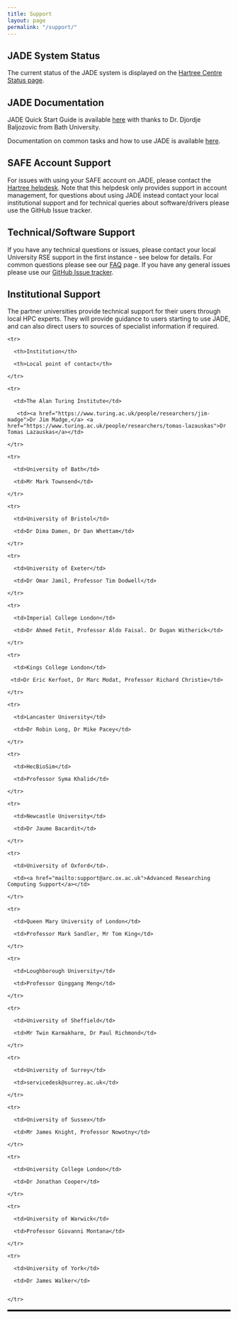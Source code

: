 ```yaml
---
title: Support
layout: page
permalink: "/support/"
---
```


## JADE System Status ## 

The current status of the JADE system is displayed on the [Hartree Centre Status page](https://stfc.service-now.com/hcssp?id=services_status).


## JADE Documentation ## 

JADE Quick Start Guide is available [here](http://www.jade.ac.uk/img/jade2_quick_start_guide.pdf) with thanks to Dr. Djordje Baljozovic from Bath University. 

Documentation on common tasks and how to use JADE is available [here](http://jade-hpc.readthedocs.io/).

## SAFE Account Support ##
<!--This will help local users adopt the new facility, optimise their codes for this platform and hence maximise their scientific output from the machine. -->

For issues with using your SAFE account on JADE, please contact the [Hartree helpdesk](https://stfc.service-now.com/hcssp). Note that this helpdesk only provides support in account management, for questions about using JADE instead contact your local institutional support and for technical queries about software/drivers please use the GitHub Issue tracker.

## Technical/Software Support ##

If you have any technical questions or issues, please contact your local University RSE support in the first instance - see below for details. For common questions please see our [FAQ](https://www.jade.ac.uk/faqs/) page. If you have any general issues please use our [GitHub Issue tracker](https://github.com/jade-hpc-gpu/jade-hpc-gpu.github.io/issues).

## Institutional Support ##

The partner universities provide technical support for their users through local HPC experts.  They will provide guidance to users starting to use JADE, and can also direct users to sources of specialist information if required.


<style>

table.GeneratedTable {

  width: 100%;

  background-color: #ffffff;

  border-collapse: collapse;

  border-width: 2px;

  border-color: #000000;

  border-style: solid;

  color: #000000;

}

 

table.GeneratedTable td, table.GeneratedTable th {

  border-width: 2px;

  border-color: #000000;

  border-style: solid;

  padding: 3px;

}

 

table.GeneratedTable thead {

  background-color: #597d35;

}

</style>

 

<table class="GeneratedTable">

  <thead>

    <tr>

      <th>Institution</th>

      <th>Local point of contact</th>

    </tr>

  </thead>

  <tbody>

    <tr>

      <td>The Alan Turing Institute</td>
      
       <td><a href="https://www.turing.ac.uk/people/researchers/jim-madge">Dr Jim Madge,</a> <a href="https://www.turing.ac.uk/people/researchers/tomas-lazauskas">Dr Tomas Lazauskas</a></td>

    </tr>

    <tr>

      <td>University of Bath</td>

      <td>Mr Mark Townsend</td>

    </tr>

    <tr>

      <td>University of Bristol</td>

      <td>Dr Dima Damen, Dr Dan Whettam</td>
      
    </tr>

    <tr>

      <td>University of Exeter</td>

      <td>Dr Omar Jamil, Professor Tim Dodwell</td>
       
    </tr>

    <tr>

      <td>Imperial College London</td>

      <td>Dr Ahmed Fetit, Professor Aldo Faisal. Dr Dugan Witherick</td>

    </tr>

    <tr>

      <td>Kings College London</td>

     <td>Dr Eric Kerfoot, Dr Marc Modat, Professor Richard Christie</td>
      
    </tr>

    <tr>

      <td>Lancaster University</td>

      <td>Dr Robin Long, Dr Mike Pacey</td>
      
    </tr>

    <tr>

      <td>HecBioSim</td>

      <td>Professor Syma Khalid</td>

    </tr>

    <tr>

      <td>Newcastle University</td>

      <td>Dr Jaume Bacardit</td>
     
    </tr>

    <tr>

      <td>University of Oxford</td>.  

      <td><a href="mailto:support@arc.ox.ac.uk">Advanced Researching Computing Support</a></td>
      
    </tr>

    <tr>

      <td>Queen Mary University of London</td>

      <td>Professor Mark Sandler, Mr Tom King</td>

    </tr>

    <tr>

      <td>Loughborough University</td>

      <td>Professor Qinggang Meng</td>

    </tr>

    <tr>

      <td>University of Sheffield</td>

      <td>Mr Twin Karmakharm, Dr Paul Richmond</td>

    </tr>

    <tr>

      <td>University of Surrey</td>

      <td>servicedesk@surrey.ac.uk</td>
      
    </tr>

    <tr>

      <td>University of Sussex</td>

      <td>Mr James Knight, Professor Nowotny</td>
 
    </tr>

    <tr>

      <td>University College London</td>

      <td>Dr Jonathan Cooper</td>

    </tr>

    <tr>

      <td>University of Warwick</td>

      <td>Professor Giovanni Montana</td>

    </tr>

    <tr>

      <td>University of York</td>

      <td>Dr James Walker</td>


    </tr>

  </tbody>

</table>






<!--
<section id="portfolio-work">
    <div class="container">
        <div class="row">
          <div class="col-md-12">
            <div class="block">
              <div class="portfolio-menu">
                <ul>
                    <li class="filter" data-filter="all">All tutorials</li>
                    <li class="filter" data-filter=".Tag1">Tag 1</li>
                    <li class="filter" data-filter=".Tag2">Tag 2</li>
                    <li class="filter" data-filter=".Tag3">Tag 3</li>
                </ul>
              </div>
                
              <div class="portfolio-contant">
                <ul id="portfolio-contant-active">
        
                    <li class="mix Tag1">
                      <a href="">
                        <img src="{{ site.baseurl }}/img/support/1.png" alt="">
                        <div class="overly">
                          <div class="position-center">
                            <h2>Lorem ipsum 1</h2>
                            <p>Nullam dictum felis eu pede mollis pretium. Integer tincidunt </p>

                          </div>
                        </div>
                      </a>
                  </li>
          
                    <li class="mix Tag2">
                      <a href="">
                        <img src="{{ site.baseurl }}/img/support/2.png" alt="">
                        <div class="overly">
                          <div class="position-center">
                            <h2>Lorem ipsum 2</h2>
                            <p>Nullam dictum felis eu pede mollis pretium. Integer tincidunt </p>

                          </div>
                        </div>
                      </a>
                  </li>

              
                </ul>
              </div>
            </div>
          </div>
        </div>
    </div>
</section>
-->


